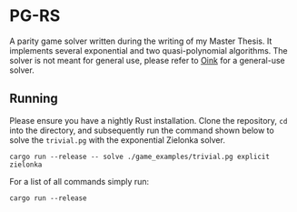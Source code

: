 # PG-RS

A parity game solver written during the writing of my Master Thesis.
It implements several exponential and two quasi-polynomial algorithms.
The solver is not meant for general use, please refer to [Oink](https://github.com/trolando/oink) for a general-use solver.

## Running
Please ensure you have a nightly Rust installation.
Clone the repository, `cd` into the directory, and subsequently run the command shown below to solve the `trivial.pg` with the exponential Zielonka solver.

`cargo run --release -- solve ./game_examples/trivial.pg explicit zielonka`

For a list of all commands simply run:

`cargo run --release`
